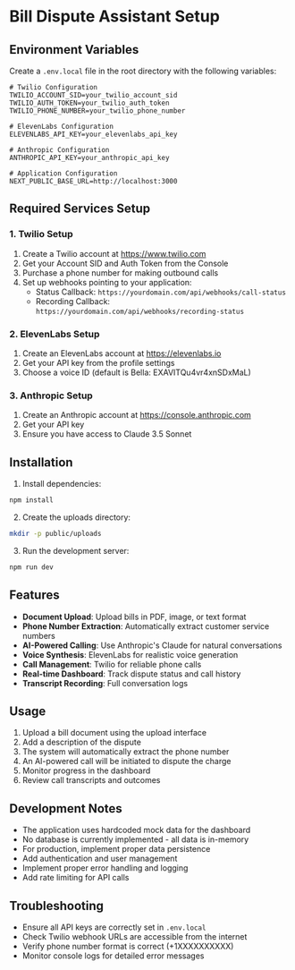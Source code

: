 # Bill Dispute Assistant Setup

## Environment Variables

Create a `.env.local` file in the root directory with the following variables:

```env
# Twilio Configuration
TWILIO_ACCOUNT_SID=your_twilio_account_sid
TWILIO_AUTH_TOKEN=your_twilio_auth_token
TWILIO_PHONE_NUMBER=your_twilio_phone_number

# ElevenLabs Configuration
ELEVENLABS_API_KEY=your_elevenlabs_api_key

# Anthropic Configuration
ANTHROPIC_API_KEY=your_anthropic_api_key

# Application Configuration
NEXT_PUBLIC_BASE_URL=http://localhost:3000
```

## Required Services Setup

### 1. Twilio Setup
1. Create a Twilio account at https://www.twilio.com
2. Get your Account SID and Auth Token from the Console
3. Purchase a phone number for making outbound calls
4. Set up webhooks pointing to your application:
   - Status Callback: `https://yourdomain.com/api/webhooks/call-status`
   - Recording Callback: `https://yourdomain.com/api/webhooks/recording-status`

### 2. ElevenLabs Setup
1. Create an ElevenLabs account at https://elevenlabs.io
2. Get your API key from the profile settings
3. Choose a voice ID (default is Bella: EXAVITQu4vr4xnSDxMaL)

### 3. Anthropic Setup
1. Create an Anthropic account at https://console.anthropic.com
2. Get your API key
3. Ensure you have access to Claude 3.5 Sonnet

## Installation

1. Install dependencies:
```bash
npm install
```

2. Create the uploads directory:
```bash
mkdir -p public/uploads
```

3. Run the development server:
```bash
npm run dev
```

## Features

- **Document Upload**: Upload bills in PDF, image, or text format
- **Phone Number Extraction**: Automatically extract customer service numbers
- **AI-Powered Calling**: Use Anthropic's Claude for natural conversations
- **Voice Synthesis**: ElevenLabs for realistic voice generation
- **Call Management**: Twilio for reliable phone calls
- **Real-time Dashboard**: Track dispute status and call history
- **Transcript Recording**: Full conversation logs

## Usage

1. Upload a bill document using the upload interface
2. Add a description of the dispute
3. The system will automatically extract the phone number
4. An AI-powered call will be initiated to dispute the charge
5. Monitor progress in the dashboard
6. Review call transcripts and outcomes

## Development Notes

- The application uses hardcoded mock data for the dashboard
- No database is currently implemented - all data is in-memory
- For production, implement proper data persistence
- Add authentication and user management
- Implement proper error handling and logging
- Add rate limiting for API calls

## Troubleshooting

- Ensure all API keys are correctly set in `.env.local`
- Check Twilio webhook URLs are accessible from the internet
- Verify phone number format is correct (+1XXXXXXXXXX)
- Monitor console logs for detailed error messages
